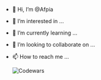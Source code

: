 - 👋 Hi, I’m @Afpia
- 👀 I’m interested in ...
- 🌱 I’m currently learning ...
- 💞️ I’m looking to collaborate on ...
- 📫 How to reach me ...

  ![Codewars](https://www.codewars.com/users/Afpia/badges/large)

<!---
Afpia/Afpia is a ✨ special ✨ repository because its `README.md` (this file) appears on your GitHub profile.
You can click the Preview link to take a look at your changes.
--->
